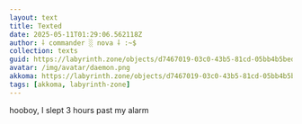 ```yaml
---
layout: text
title: Texted
date: 2025-05-11T01:29:06.562118Z
author: ⸸ commander ░ nova ⸸ :~$
collection: texts
guid: https://labyrinth.zone/objects/d7467019-03c0-43b5-81cd-05bb4b5bedbb
avatar: /img/avatar/daemon.png
akkoma: https://labyrinth.zone/objects/d7467019-03c0-43b5-81cd-05bb4b5bedbb
tags: [akkoma, labyrinth-zone]
---
```


<p>hooboy, I slept 3 hours past my alarm</p>